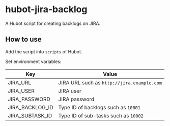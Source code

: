 # hubot-jira-backlog

A Hubot script for creating backlogs on JIRA.


## How to use

Add the script into `scripts` of Hubot.

Set environment variables:

Key | Value
----|------
JIRA_URL        | JIRA URL such as `http://jira.example.com`
JIRA_USER       | JIRA user
JIRA_PASSWORD   | JIRA password
JIRA_BACKLOG_ID | Type ID of backlogs such as `10001`
JIRA_SUBTASK_ID | Type ID of sub-tasks such as `10002`

